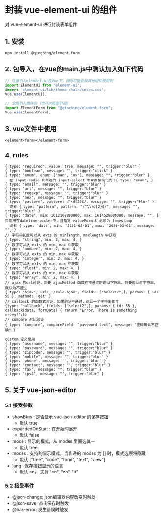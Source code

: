 # 封装 vue-element-ui 的组件
对 vue-element-ui 进行封装表单组件

## 1. 安装
```
npm install @qingbing/element-form
```

## 2. 包导入，在vue的main.js中确认加入如下代码
```js
// 注意引入element-ui在Vue下，因为可能会被其他组件使用到
import ElementUI from 'element-ui';
import 'element-ui/lib/theme-chalk/index.css';
Vue.use(ElementUI);

// 全局引入组件包（也可以局部引用）
import ElementForm from "@qingbing/element-form";
Vue.use(ElementForm);
```

## 3. vue文件中使用
```
<element-form></element-form>
```

## 4. rules
```
{ type: "required", value: true, message: "", trigger:"blur" }
{ type: "boolean", message: "", trigger:"click" }
{ type: "enum", enum: ["nan", "nv"], message: "", trigger:"blur" }
  在 input-radio 和单选的 input-select 中可直接简化为：{ type: "enum", }
{ type: "email", message: "", trigger:"blur" }
{ type: "url", message: "", trigger:"blur" }
{ type: "regexp", message: "", trigger:"blur" }
{ type: "hex", message: "", trigger:"blur" }
{ type: "pattern", pattern: /^\d{2}$/, message: "", trigger:"blur" }
  或者 { type: "pattern", pattern: "/^\\\d{2}$/", message: "", trigger:"blur" }
{ type: "date", min: 1612108800000, max: 1614528000000, message: "", } 只能用在datetime-picker中，且指定 valueFormat 必须为 timestamp
  或者 { type: "date", min: "2021-02-01", max: "2021-03-01", message: "", }
// 字符串长度可以从 exts 的 minlength、maxlength 中获取
{ type: "string", min: 2, max: 4, }
// 数字可以从 exts 的 min、max 中获取
{ type: "number", min: 2, max: 4, }
// 数字可以从 exts 的 min、max 中获取
{ type: "integer", min: 2, max: 4, }
// 数字可以从 exts 的 min、max 中获取
{ type: "float", min: 2, max: 4, }
// 数字可以从 exts 的 min、max 中获取
{ type: "array", min: 2, max: 4, }
// ajax 的url验证，需要 ajaxMethod 函数在不通过时返回字符串，只要返回时字符串，就认为不通过
{ type: "ajax", url: '/rule-ajax', fields: ["select2",], params: { id: 55 }, method: 'get' }
// callback 的函数式验证，如果验证不通过，返回一个字符串即可
{type: "callback", fields: ["select2",], params: { id: 55 }, callback(data, formData) { return "Error. There is something wrong!";}}
// compare 对比验证
{ type: "compare", compareField: "password-text", message: "密码确认不正确" }

custom 定义常用
{ type: "username", message: "", trigger:"blur" }
{ type: "password", message: "", trigger:"blur" }
{ type: "zipcode", message: "", trigger:"blur" }
{ type: "mobile", message: "", trigger:"blur" }
{ type: "phone", message: "", trigger:"blur" }
{ type: "contact", message: "", trigger:"blur" }
{ type: "fax", message: "", trigger:"blur" }
{ type: "ipv4", message: "", trigger:"blur" }
```

## 5. 关于 vue-json-editor
### 5.1 接受参数
- showBtns : 是否显示 vue-json-editor 的保存按钮
  - 默认 true
- expandedOnStart : 在开始时展开
  - 默认 false
- mode : 显示的模式，从 modes 里面选其一
  - 默认 tree
- modes : 支持的显示模式，当传递的 modes 为 [] 时，模式选项将隐藏
  - 默认 ["tree", "code", "form", "text", "view"]
- lang : 保存按钮显示的语言
  - 默认 en， 支持 "en", "zh", "it"

### 5.2 接受事件
- @json-change: json编辑器内容改变时触发
- @json-save: 点击保存时触发
- @has-error: 发生错误时触发
